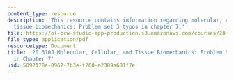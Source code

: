 ```yaml
---
content_type: resource
description: 'This resource contains information regarding molecular, cellular, and
  tissue biomechanics: Problem set 3 typos in chapter 7.'
file: https://ol-ocw-studio-app-production.s3.amazonaws.com/courses/20-310j-molecular-cellular-and-tissue-biomechanics-spring-2015/5092178a09627b3ef200a2389a681f7e_MIT20_310JS15_PS3typos.pdf
file_type: application/pdf
resourcetype: Document
title: '20.310J Molecular, Cellular, and Tissue Biomechanics: Problem Set 3 Typos
  in Chapter 7'
uid: 5092178a-0962-7b3e-f200-a2389a681f7e
---
```

